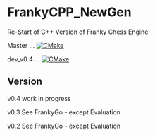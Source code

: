 # FrankyCPP_NewGen
Re-Start of C++ Version of Franky Chess Engine

Master ... [![CMake](https://github.com/frankkopp/FrankyCPP/actions/workflows/cmake.yml/badge.svg)](https://github.com/frankkopp/FrankyCPP/actions/workflows/cmake.yml)

dev_v0.4 ... [![CMake](https://github.com/frankkopp/FrankyCPP/actions/workflows/cmake.yml/badge.svg?branch=dev_v0.4)](https://github.com/frankkopp/FrankyCPP/actions/workflows/cmake.yml)

## Version
v0.4 work in progress

v0.3 See FrankyGo - except Evaluation

v0.2 See FrankyGo - except Evaluation
